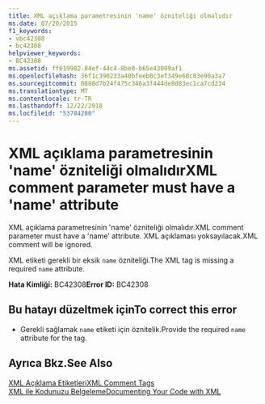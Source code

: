 ```yaml
---
title: XML açıklama parametresinin 'name' özniteliği olmalıdır
ms.date: 07/20/2015
f1_keywords:
- vbc42308
- bc42308
helpviewer_keywords:
- BC42308
ms.assetid: ff619982-84ef-44c4-8be0-b65e43099af1
ms.openlocfilehash: 36f1c390233a40bfeeb8c3ef349e60c83e90a3a7
ms.sourcegitcommit: 0888d7b24f475c346a3f444de8d83ec1ca7cd234
ms.translationtype: MT
ms.contentlocale: tr-TR
ms.lasthandoff: 12/22/2018
ms.locfileid: "53784280"
---
```

# <a name="xml-comment-parameter-must-have-a-name-attribute"></a><span data-ttu-id="16417-102">XML açıklama parametresinin 'name' özniteliği olmalıdır</span><span class="sxs-lookup"><span data-stu-id="16417-102">XML comment parameter must have a 'name' attribute</span></span>
<span data-ttu-id="16417-103">XML açıklama parametresinin 'name' özniteliği olmalıdır.</span><span class="sxs-lookup"><span data-stu-id="16417-103">XML comment parameter must have a 'name' attribute.</span></span> <span data-ttu-id="16417-104">XML açıklaması yoksayılacak.</span><span class="sxs-lookup"><span data-stu-id="16417-104">XML comment will be ignored.</span></span>  
  
 <span data-ttu-id="16417-105">XML etiketi gerekli bir eksik `name` özniteliği.</span><span class="sxs-lookup"><span data-stu-id="16417-105">The XML tag is missing a required `name` attribute.</span></span>  
  
 <span data-ttu-id="16417-106">**Hata Kimliği:** BC42308</span><span class="sxs-lookup"><span data-stu-id="16417-106">**Error ID:** BC42308</span></span>  
  
## <a name="to-correct-this-error"></a><span data-ttu-id="16417-107">Bu hatayı düzeltmek için</span><span class="sxs-lookup"><span data-stu-id="16417-107">To correct this error</span></span>  
  
-   <span data-ttu-id="16417-108">Gerekli sağlamak `name` etiketi için öznitelik.</span><span class="sxs-lookup"><span data-stu-id="16417-108">Provide the required `name` attribute for the tag.</span></span>  
  
## <a name="see-also"></a><span data-ttu-id="16417-109">Ayrıca Bkz.</span><span class="sxs-lookup"><span data-stu-id="16417-109">See Also</span></span>  
 [<span data-ttu-id="16417-110">XML Açıklama Etiketleri</span><span class="sxs-lookup"><span data-stu-id="16417-110">XML Comment Tags</span></span>](../../visual-basic/language-reference/xmldoc/index.md)  
 [<span data-ttu-id="16417-111">XML ile Kodunuzu Belgeleme</span><span class="sxs-lookup"><span data-stu-id="16417-111">Documenting Your Code with XML</span></span>](../../visual-basic/programming-guide/program-structure/documenting-your-code-with-xml.md)
